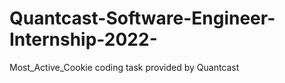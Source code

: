 # Quantcast-Software-Engineer-Internship-2022-
Most_Active_Cookie coding task provided by Quantcast
